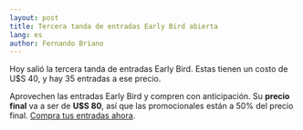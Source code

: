 ```yaml
---
layout: post
title: Tercera tanda de entradas Early Bird abierta
lang: es
author: Fernando Briano
---
```

Hoy salió la tercera tanda de entradas Early Bird. Estas tienen un costo de U$S 40, y hay 35 entradas a ese precio.

Aprovechen las entradas Early Bird y compren con anticipación. Su **precio final** va a ser de **U$S 80**, así que las promocionales están a 50% del precio final. [Compra tus entradas ahora](rubyconfuy2013.eventbrite.com/).
